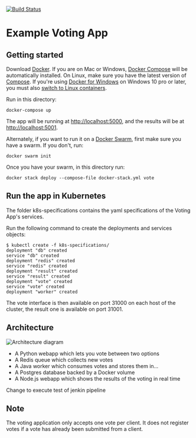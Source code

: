 [![Build Status](http://136.117.123.215:8080/buildStatus/icon?job=instavote%2Fworker-build)](http://136.117.123.215:8080/job/instavote/job/worker-build/) 

Example Voting App
=========

Getting started
---------------

Download [Docker](https://www.docker.com/products/overview). If you are on Mac or Windows, [Docker Compose](https://docs.docker.com/compose) will be automatically installed. On Linux, make sure you have the latest version of [Compose](https://docs.docker.com/compose/install/). If you're using [Docker for Windows](https://docs.docker.com/docker-for-windows/) on Windows 10 pro or later, you must also [switch to Linux containers](https://docs.docker.com/docker-for-windows/#switch-between-windows-and-linux-containers).

Run in this directory:
```
docker-compose up
```
The app will be running at [http://localhost:5000](http://localhost:5000), and the results will be at [http://localhost:5001](http://localhost:5001).

Alternately, if you want to run it on a [Docker Swarm](https://docs.docker.com/engine/swarm/), first make sure you have a swarm. If you don't, run:
```
docker swarm init
```
Once you have your swarm, in this directory run:
```
docker stack deploy --compose-file docker-stack.yml vote
```

Run the app in Kubernetes
-------------------------

The folder k8s-specifications contains the yaml specifications of the Voting App's services.

Run the following command to create the deployments and services objects:
```
$ kubectl create -f k8s-specifications/
deployment "db" created
service "db" created
deployment "redis" created
service "redis" created
deployment "result" created
service "result" created
deployment "vote" created
service "vote" created
deployment "worker" created
```

The vote interface is then available on port 31000 on each host of the cluster, the result one is available on port 31001.

Architecture
-----

![Architecture diagram](architecture.png)

* A Python webapp which lets you vote between two options
* A Redis queue which collects new votes
* A Java worker which consumes votes and stores them in…
* A Postgres database backed by a Docker volume
* A Node.js webapp which shows the results of the voting in real time

Change to execute test of jenkin pipeline

Note
----

The voting application only accepts one vote per client. It does not register votes if a vote has already been submitted from a client.
